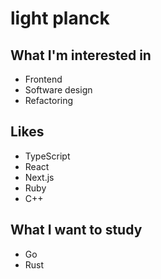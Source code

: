 # light planck

## What I'm interested in

- Frontend
- Software design
- Refactoring

## Likes

- TypeScript
- React
- Next.js
- Ruby
- C++

## What I want to study

- Go
- Rust
